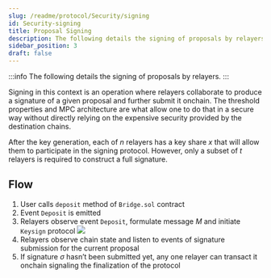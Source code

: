 ```yaml
---
slug: /readme/protocol/Security/signing
id: Security-signing
title: Proposal Signing
description: The following details the signing of proposals by relayers.
sidebar_position: 3
draft: false
---
```


:::info
The following details the signing of proposals by relayers.
:::

Signing in this context is an operation where relayers collaborate to produce a signature of a given proposal and further submit it onchain. The threshold properties and MPC architecture are what allow one to do that in a secure way without directly relying on the expensive security provided by the destination chains.

After the key generation, each of *n* relayers has a key share *x* that will allow them to participate in the signing protocol. However, only a subset of *t* relayers is required to construct a full signature.

## Flow 

1. User calls `deposit` method of `Bridge.sol` contract
2. Event `Deposit` is emitted
3. Relayers observe event `Deposit`, formulate message *M* and initiate `Keysign` protocol
    ![](<../../../static/assets/keysign_flow.png>)
4. Relayers observe chain state and listen to events of signature submission for the current proposal
5. If signature *σ* hasn’t been submitted yet, any one relayer can transact it onchain signaling the finalization of the protocol

